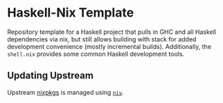 # Haskell-Nix Template

Repository template for a Haskell project that pulls in GHC and all Haskell dependencies via nix,
but still allows building with stack for added development convenience (mostly incremental builds).
Additionally, the `shell.nix` provides some common Haskell development tools.

## Updating Upstream

Upstream [nixpkgs](https://github.com/NixOS/nixpkgs/tree/nixpkgs-unstable) is managed using [`niv`](https://github.com/nmattia/niv).